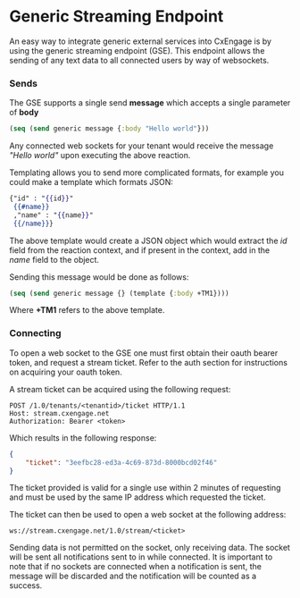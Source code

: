 Generic Streaming Endpoint
========

An easy way to integrate generic external services into CxEngage is by using the generic streaming
endpoint (GSE). This endpoint allows the sending of any text data to all connected users by way of websockets.

### Sends

The GSE supports a single send **message** which accepts a single parameter of **body**

```clojure
(seq (send generic message {:body "Hello world"}))
```

Any connected web sockets for your tenant would receive the message *"Hello world"* upon executing the above
reaction.

Templating allows you to send more complicated formats, for example you could make a template which formats JSON:

```mustache
{"id" : "{{id}}"
 {{#name}}
 ,"name" : "{{name}}"
 {{/name}}}
```

The above template would create a JSON object which would extract the *id* field from the reaction context, and
if present in the context, add in the *name* field to the object.

Sending this message would be done as follows:

```clojure
(seq (send generic message {} (template {:body +TM1})))
```

Where **+TM1** refers to the above template.

### Connecting

To open a web socket to the GSE one must first obtain their oauth bearer token, and request a stream ticket.
Refer to the auth section for instructions on acquiring your oauth token.

A stream ticket can be acquired using the following request:

```http
POST /1.0/tenants/<tenantid>/ticket HTTP/1.1
Host: stream.cxengage.net
Authorization: Bearer <token>
```

Which results in the following response:

```json
{
    "ticket": "3eefbc28-ed3a-4c69-873d-8000bcd02f46"
}
```

The ticket provided is valid for a single use within 2 minutes of requesting and must be used by the same IP address which requested the ticket.

The ticket can then be used to open a web socket at the following address:

```
ws://stream.cxengage.net/1.0/stream/<ticket>
```

Sending data is not permitted on the socket, only receiving data.
The socket will be sent all notifications sent to in while connected. It is important to note
that if no sockets are connected when a notification is sent, the message will be discarded and
the notification will be counted as a success.
